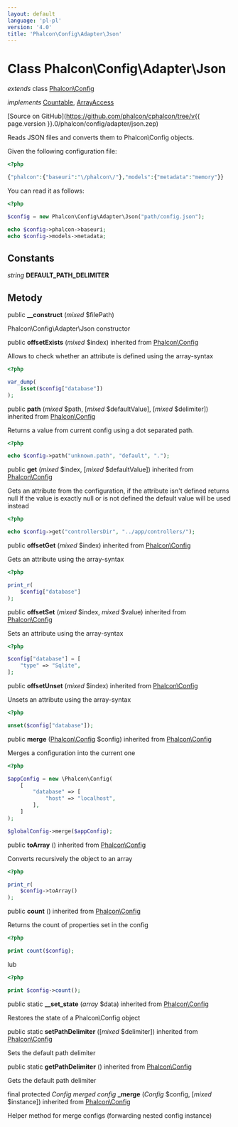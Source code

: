 ```yaml
---
layout: default
language: 'pl-pl'
version: '4.0'
title: 'Phalcon\Config\Adapter\Json'
---
```


# Class **Phalcon\Config\Adapter\Json**

*extends* class [Phalcon\Config](Phalcon_Config)

*implements* [Countable](https://php.net/manual/en/class.countable.php), [ArrayAccess](https://php.net/manual/en/class.arrayaccess.php)

[Source on GitHub](https://github.com/phalcon/cphalcon/tree/v{{ page.version }}.0/phalcon/config/adapter/json.zep)

Reads JSON files and converts them to Phalcon\Config objects.

Given the following configuration file:

```php
<?php

{"phalcon":{"baseuri":"\/phalcon\/"},"models":{"metadata":"memory"}}

```

You can read it as follows:

```php
<?php

$config = new Phalcon\Config\Adapter\Json("path/config.json");

echo $config->phalcon->baseuri;
echo $config->models->metadata;

```

## Constants

*string* **DEFAULT_PATH_DELIMITER**

## Metody

public **__construct** (*mixed* $filePath)

Phalcon\Config\Adapter\Json constructor

public **offsetExists** (*mixed* $index) inherited from [Phalcon\Config](Phalcon_Config)

Allows to check whether an attribute is defined using the array-syntax

```php
<?php

var_dump(
    isset($config["database"])
);

```

public **path** (*mixed* $path, [*mixed* $defaultValue], [*mixed* $delimiter]) inherited from [Phalcon\Config](Phalcon_Config)

Returns a value from current config using a dot separated path.

```php
<?php

echo $config->path("unknown.path", "default", ".");

```

public **get** (*mixed* $index, [*mixed* $defaultValue]) inherited from [Phalcon\Config](Phalcon_Config)

Gets an attribute from the configuration, if the attribute isn't defined returns null If the value is exactly null or is not defined the default value will be used instead

```php
<?php

echo $config->get("controllersDir", "../app/controllers/");

```

public **offsetGet** (*mixed* $index) inherited from [Phalcon\Config](Phalcon_Config)

Gets an attribute using the array-syntax

```php
<?php

print_r(
    $config["database"]
);

```

public **offsetSet** (*mixed* $index, *mixed* $value) inherited from [Phalcon\Config](Phalcon_Config)

Sets an attribute using the array-syntax

```php
<?php

$config["database"] = [
    "type" => "Sqlite",
];

```

public **offsetUnset** (*mixed* $index) inherited from [Phalcon\Config](Phalcon_Config)

Unsets an attribute using the array-syntax

```php
<?php

unset($config["database"]);

```

public **merge** ([Phalcon\Config](Phalcon_Config) $config) inherited from [Phalcon\Config](Phalcon_Config)

Merges a configuration into the current one

```php
<?php

$appConfig = new \Phalcon\Config(
    [
        "database" => [
            "host" => "localhost",
        ],
    ]
);

$globalConfig->merge($appConfig);

```

public **toArray** () inherited from [Phalcon\Config](Phalcon_Config)

Converts recursively the object to an array

```php
<?php

print_r(
    $config->toArray()
);

```

public **count** () inherited from [Phalcon\Config](Phalcon_Config)

Returns the count of properties set in the config

```php
<?php

print count($config);

```

lub

```php
<?php

print $config->count();

```

public static **__set_state** (*array* $data) inherited from [Phalcon\Config](Phalcon_Config)

Restores the state of a Phalcon\Config object

public static **setPathDelimiter** ([*mixed* $delimiter]) inherited from [Phalcon\Config](Phalcon_Config)

Sets the default path delimiter

public static **getPathDelimiter** () inherited from [Phalcon\Config](Phalcon_Config)

Gets the default path delimiter

final protected *Config merged config* **_merge** (*Config* $config, [*mixed* $instance]) inherited from [Phalcon\Config](Phalcon_Config)

Helper method for merge configs (forwarding nested config instance)